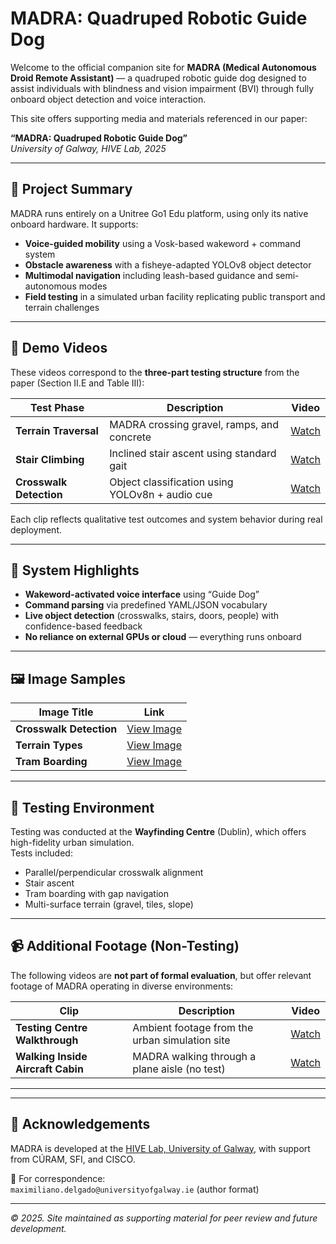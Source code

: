 # MADRA: Quadruped Robotic Guide Dog

Welcome to the official companion site for **MADRA (Medical Autonomous Droid Remote Assistant)** — a quadruped robotic guide dog designed to assist individuals with blindness and vision impairment (BVI) through fully onboard object detection and voice interaction.

This site offers supporting media and materials referenced in our paper:

**“MADRA: Quadruped Robotic Guide Dog”**  
_University of Galway, HIVE Lab, 2025_

---

## 🎯 Project Summary

MADRA runs entirely on a Unitree Go1 Edu platform, using only its native onboard hardware. It supports:

- **Voice-guided mobility** using a Vosk-based wakeword + command system  
- **Obstacle awareness** with a fisheye-adapted YOLOv8 object detector  
- **Multimodal navigation** including leash-based guidance and semi-autonomous modes  
- **Field testing** in a simulated urban facility replicating public transport and terrain challenges

---

## 🎥 Demo Videos

These videos correspond to the **three-part testing structure** from the paper (Section II.E and Table III):

| Test Phase                | Description                                       | Video |
|--------------------------|---------------------------------------------------|-------|
| **Terrain Traversal**     | MADRA crossing gravel, ramps, and concrete | [Watch](https://drive.google.com/file/d/1YuEDupqHcTejxY4UnGiHg9LeYNgSlZg7/view?usp=drive_link) |
| **Stair Climbing**        | Inclined stair ascent using standard gait         | [Watch](https://drive.google.com/file/d/1uDg50wn8Ia0FKkLn-5p9iieBwtFtvfr9/view?usp=drive_link) |
| **Crosswalk Detection**   | Object classification using YOLOv8n + audio cue   | [Watch](https://drive.google.com/file/d/13FYVZR2MGwEMnntFbif5GTtFpPSyTAgs/view?usp=drive_link) |

Each clip reflects qualitative test outcomes and system behavior during real deployment.

---

## 🧠 System Highlights

- **Wakeword-activated voice interface** using “Guide Dog”
- **Command parsing** via predefined YAML/JSON vocabulary
- **Live object detection** (crosswalks, stairs, doors, people) with confidence-based feedback
- **No reliance on external GPUs or cloud** — everything runs onboard

---

## 🖼️ Image Samples

| Image Title           | Link |
|-----------------------|------|
| **Crosswalk Detection** | [View Image](https://drive.google.com/file/d/1UN7-KU3VOOA8EUbtbBKh5SNLAGjoxIJG/view?usp=drive_link) |
| **Terrain Types**       | [View Image](https://drive.google.com/file/d/1cep9Km6itADe78FNASx-GIcFfFl0ke1N/view?usp=drive_link) |
| **Tram Boarding**       | [View Image](https://drive.google.com/file/d/1C5GlZuv6yYU-fsLu0XE4bO8nroAP6tTb/view?usp=drive_link) |


---

## 📍 Testing Environment

Testing was conducted at the **Wayfinding Centre** (Dublin), which offers high-fidelity urban simulation.  
Tests included:
- Parallel/perpendicular crosswalk alignment
- Stair ascent
- Tram boarding with gap navigation
- Multi-surface terrain (gravel, tiles, slope)

---

## 📹 Additional Footage (Non-Testing)

The following videos are **not part of formal evaluation**, but offer relevant footage of MADRA operating in diverse environments:

| Clip                             | Description                              | Video |
|----------------------------------|------------------------------------------|-------|
| **Testing Centre Walkthrough**    | Ambient footage from the urban simulation site | [Watch](https://drive.google.com/file/d/1tV6kSjt_ZUKyNaLByC-fAnyKb2fdjH28/view?usp=drive_link) |
| **Walking Inside Aircraft Cabin** | MADRA walking through a plane aisle (no test) | [Watch](https://drive.google.com/file/d/1yEEPkz0OswvMyNVGzLPwK2F4cQUAiOCF/view?usp=drive_link) |

---

---

## 🤝 Acknowledgements

MADRA is developed at the [HIVE Lab, University of Galway](https://www.universityofgalway.ie/), with support from CÚRAM, SFI, and CISCO.

📧 For correspondence:  
`maximiliano.delgado@universityofgalway.ie` (author format)

---

_© 2025. Site maintained as supporting material for peer review and future development._
